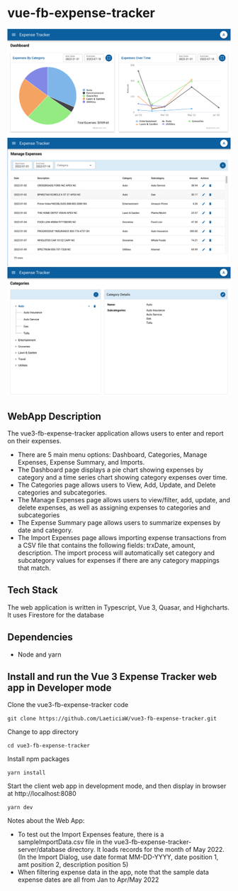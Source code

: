 # vue-fb-expense-tracker

![ScreenShot](src/assets/screenshot-dashboard.png)
![ScreenShot](src/assets/screenshot-expenses.png)
![ScreenShot](src/assets/screenshot-categories.png)

## WebApp Description

The vue3-fb-expense-tracker application allows users to enter and report on their expenses.

- There are 5 main menu options: Dashboard, Categories, Manage Expenses, Expense Summary, and Imports.
- The Dashboard page displays a pie chart showing expenses by category and a time series chart showing category expenses over time.
- The Categories page allows users to View, Add, Update, and Delete categories and subcategories.
- The Manage Expenses page allows users to view/filter, add, update, and delete expenses, as well as assigning expenses to categories and subcategories
- The Expense Summary page allows users to summarize expenses by date and category.
- The Import Expenses page allows importing expense transactions from a CSV file that contains the following fields: trxDate, amount, description. The import process will automatically set category and subcategory values for expenses if there are any category mappings that match.

## Tech Stack

The web application is written in Typescript, Vue 3, Quasar, and Highcharts. It uses Firestore for the database

## Dependencies

- Node and yarn

## Install and run the Vue 3 Expense Tracker web app in Developer mode

Clone the vue3-fb-expense-tracker code

```shell
git clone https://github.com/LaeticiaW/vue3-fb-expense-tracker.git
```

Change to app directory

```shell
cd vue3-fb-expense-tracker
```

Install npm packages

```shell
yarn install
```

Start the client web app in development mode, and then display in browser at http://localhost:8080

```shell
yarn dev
```

Notes about the Web App:

- To test out the Import Expenses feature, there is a sampleImportData.csv file in the vue3-fb-expense-tracker-server/database directory. It loads records for the month of May 2022. (In the Import Dialog, use date format MM-DD-YYYY, date position 1, amt position 2, description position 5)
- When filtering expense data in the app, note that the sample data expense dates are all from Jan to Apr/May 2022
